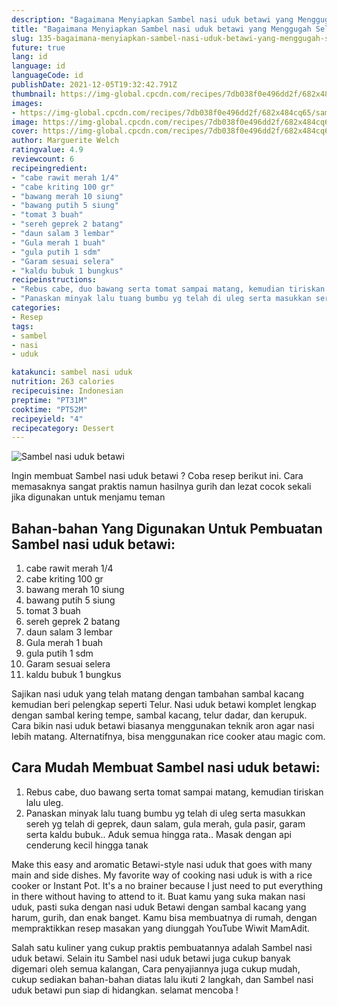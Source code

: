 ```yaml
---
description: "Bagaimana Menyiapkan Sambel nasi uduk betawi yang Menggugah Selera"
title: "Bagaimana Menyiapkan Sambel nasi uduk betawi yang Menggugah Selera"
slug: 135-bagaimana-menyiapkan-sambel-nasi-uduk-betawi-yang-menggugah-selera
future: true
lang: id
language: id
languageCode: id
publishDate: 2021-12-05T19:32:42.791Z 
thumbnail: https://img-global.cpcdn.com/recipes/7db038f0e496dd2f/682x484cq65/sambel-nasi-uduk-betawi-foto-resep-utama.png
images:
- https://img-global.cpcdn.com/recipes/7db038f0e496dd2f/682x484cq65/sambel-nasi-uduk-betawi-foto-resep-utama.png
image: https://img-global.cpcdn.com/recipes/7db038f0e496dd2f/682x484cq65/sambel-nasi-uduk-betawi-foto-resep-utama.png
cover: https://img-global.cpcdn.com/recipes/7db038f0e496dd2f/682x484cq65/sambel-nasi-uduk-betawi-foto-resep-utama.png
author: Marguerite Welch
ratingvalue: 4.9
reviewcount: 6
recipeingredient:
- "cabe rawit merah 1/4"
- "cabe kriting 100 gr"
- "bawang merah 10 siung"
- "bawang putih 5 siung"
- "tomat 3 buah"
- "sereh geprek 2 batang"
- "daun salam 3 lembar"
- "Gula merah 1 buah"
- "gula putih 1 sdm"
- "Garam sesuai selera"
- "kaldu bubuk 1 bungkus"
recipeinstructions:
- "Rebus cabe, duo bawang serta tomat sampai matang, kemudian tiriskan lalu uleg."
- "Panaskan minyak lalu tuang bumbu yg telah di uleg serta masukkan sereh yg telah di geprek, daun salam, gula merah, gula pasir, garam serta kaldu bubuk.. Aduk semua hingga rata.. Masak dengan api cenderung kecil hingga tanak"
categories:
- Resep
tags:
- sambel
- nasi
- uduk

katakunci: sambel nasi uduk 
nutrition: 263 calories
recipecuisine: Indonesian
preptime: "PT31M"
cooktime: "PT52M"
recipeyield: "4"
recipecategory: Dessert
---
```



![Sambel nasi uduk betawi](https://img-global.cpcdn.com/recipes/7db038f0e496dd2f/682x484cq65/sambel-nasi-uduk-betawi-foto-resep-utama.png)

Ingin membuat Sambel nasi uduk betawi ? Coba resep berikut ini. Cara memasaknya sangat praktis namun hasilnya gurih dan lezat cocok sekali jika digunakan untuk menjamu teman

<!--inarticleads1-->

## Bahan-bahan Yang Digunakan Untuk Pembuatan Sambel nasi uduk betawi:

1. cabe rawit merah 1/4
1. cabe kriting 100 gr
1. bawang merah 10 siung
1. bawang putih 5 siung
1. tomat 3 buah
1. sereh geprek 2 batang
1. daun salam 3 lembar
1. Gula merah 1 buah
1. gula putih 1 sdm
1. Garam sesuai selera
1. kaldu bubuk 1 bungkus

Sajikan nasi uduk yang telah matang dengan tambahan sambal kacang kemudian beri pelengkap seperti Telur. Nasi uduk betawi komplet lengkap dengan sambal kering tempe, sambal kacang, telur dadar, dan kerupuk. Cara bikin nasi uduk betawi biasanya menggunakan teknik aron agar nasi lebih matang. Alternatifnya, bisa menggunakan rice cooker atau magic com. 

<!--inarticleads2-->

## Cara Mudah Membuat Sambel nasi uduk betawi:

1. Rebus cabe, duo bawang serta tomat sampai matang, kemudian tiriskan lalu uleg.
1. Panaskan minyak lalu tuang bumbu yg telah di uleg serta masukkan sereh yg telah di geprek, daun salam, gula merah, gula pasir, garam serta kaldu bubuk.. Aduk semua hingga rata.. Masak dengan api cenderung kecil hingga tanak


Make this easy and aromatic Betawi-style nasi uduk that goes with many main and side dishes. My favorite way of cooking nasi uduk is with a rice cooker or Instant Pot. It&#39;s a no brainer because I just need to put everything in there without having to attend to it. Buat kamu yang suka makan nasi uduk, pasti suka dengan nasi uduk Betawi dengan sambal kacang yang harum, gurih, dan enak banget. Kamu bisa membuatnya di rumah, dengan mempraktikkan resep masakan yang diunggah YouTube Wiwit MamAdit. 

Salah satu kuliner yang cukup praktis pembuatannya adalah  Sambel nasi uduk betawi. Selain itu  Sambel nasi uduk betawi  juga cukup banyak digemari oleh semua kalangan, Cara penyajiannya juga cukup mudah, cukup sediakan bahan-bahan diatas lalu ikuti 2 langkah, dan  Sambel nasi uduk betawi  pun siap di hidangkan. selamat mencoba !
